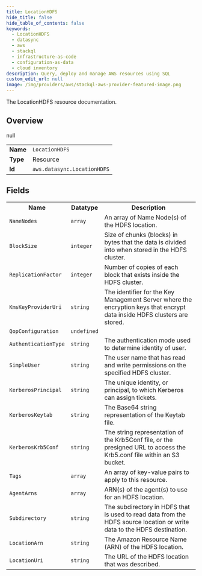 ```yaml
---
title: LocationHDFS
hide_title: false
hide_table_of_contents: false
keywords:
  - LocationHDFS
  - datasync
  - aws
  - stackql
  - infrastructure-as-code
  - configuration-as-data
  - cloud inventory
description: Query, deploy and manage AWS resources using SQL
custom_edit_url: null
image: /img/providers/aws/stackql-aws-provider-featured-image.png
---
```

The LocationHDFS resource documentation.

## Overview
<table><tbody>
<tr><td><b>Name</b></td><td><code>LocationHDFS</code></td></tr>
<tr><td><b>Type</b></td><td>Resource</td></tr>
null
<tr><td><b>Id</b></td><td><code>aws.datasync.LocationHDFS</code></td></tr>
</tbody></table>

## Fields
<table><tbody>
<tr><th>Name</th><th>Datatype</th><th>Description</th></tr>
<tr><td><code>NameNodes</code></td><td><code>array</code></td><td>An array of Name Node(s) of the HDFS location.</td></tr><tr><td><code>BlockSize</code></td><td><code>integer</code></td><td>Size of chunks (blocks) in bytes that the data is divided into when stored in the HDFS cluster.</td></tr><tr><td><code>ReplicationFactor</code></td><td><code>integer</code></td><td>Number of copies of each block that exists inside the HDFS cluster.</td></tr><tr><td><code>KmsKeyProviderUri</code></td><td><code>string</code></td><td>The identifier for the Key Management Server where the encryption keys that encrypt data inside HDFS clusters are stored.</td></tr><tr><td><code>QopConfiguration</code></td><td><code>undefined</code></td><td></td></tr><tr><td><code>AuthenticationType</code></td><td><code>string</code></td><td>The authentication mode used to determine identity of user.</td></tr><tr><td><code>SimpleUser</code></td><td><code>string</code></td><td>The user name that has read and write permissions on the specified HDFS cluster.</td></tr><tr><td><code>KerberosPrincipal</code></td><td><code>string</code></td><td>The unique identity, or principal, to which Kerberos can assign tickets.</td></tr><tr><td><code>KerberosKeytab</code></td><td><code>string</code></td><td>The Base64 string representation of the Keytab file.</td></tr><tr><td><code>KerberosKrb5Conf</code></td><td><code>string</code></td><td>The string representation of the Krb5Conf file, or the presigned URL to access the Krb5.conf file within an S3 bucket.</td></tr><tr><td><code>Tags</code></td><td><code>array</code></td><td>An array of key-value pairs to apply to this resource.</td></tr><tr><td><code>AgentArns</code></td><td><code>array</code></td><td>ARN(s) of the agent(s) to use for an HDFS location.</td></tr><tr><td><code>Subdirectory</code></td><td><code>string</code></td><td>The subdirectory in HDFS that is used to read data from the HDFS source location or write data to the HDFS destination.</td></tr><tr><td><code>LocationArn</code></td><td><code>string</code></td><td>The Amazon Resource Name (ARN) of the HDFS location.</td></tr><tr><td><code>LocationUri</code></td><td><code>string</code></td><td>The URL of the HDFS location that was described.</td></tr>
</tbody></table>